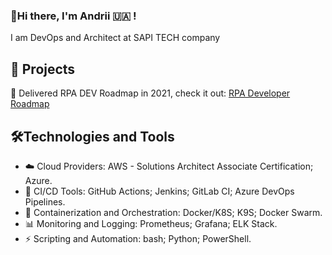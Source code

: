 ### 👋Hi there, I'm Andrii 🇺🇦 !
I am DevOps and Architect at SAPI TECH company

## 📝 Projects
🔭 Delivered RPA DEV Roadmap in 2021, check it out: [RPA Developer Roadmap](https://github.com/Andrey-Voinalovych/rpa_developer_roadmap) 

## 🛠️Technologies and Tools
- ☁️ Cloud Providers: AWS - Solutions Architect Associate Certification; Azure.
- 🚀 CI/CD Tools: GitHub Actions; Jenkins; GitLab CI; Azure DevOps Pipelines.
- 🐳 Containerization and Orchestration: Docker/K8S; K9S; Docker Swarm.
- 📊 Monitoring and Logging: Prometheus; Grafana; ELK Stack.
- ⚡ Scripting and Automation: bash; Python; PowerShell.
